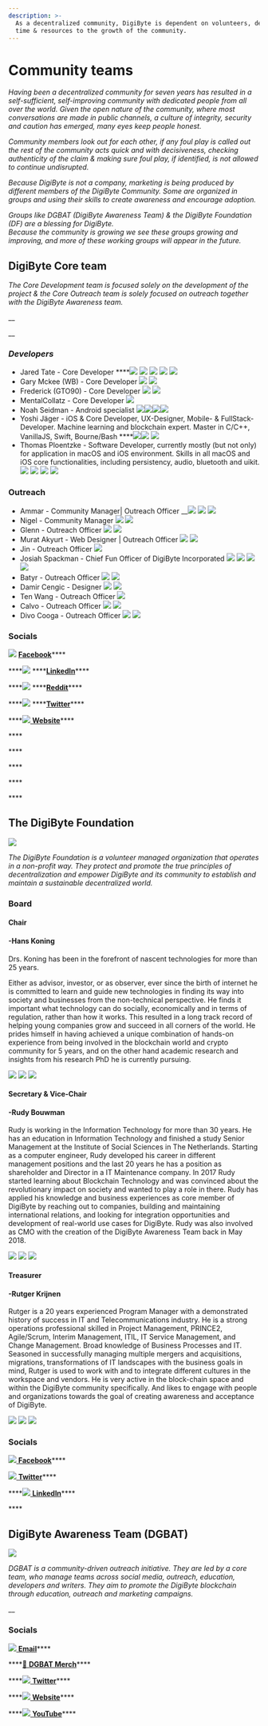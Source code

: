 ```yaml
---
description: >-
  As a decentralized community, DigiByte is dependent on volunteers, dedicating
  time & resources to the growth of the community.
---
```


# Community teams



_Having been a decentralized community for seven years has resulted in a self-sufficient, self-improving community with dedicated people from all over the world. Given the open nature of the community, where most conversations are made in public channels, a culture of integrity, security and caution has emerged, many eyes keep people honest._

_Community members look out for each other, if any foul play is called out the rest of the community acts quick and with decisiveness, checking authenticity of the claim & making sure foul play, if identified, is not allowed to continue undisrupted._

_Because DigiByte is not a company, marketing is being produced by different members of the DigiByte Community. Some are organized in groups and using their skills to create awareness and encourage adoption._ 

_Groups like DGBAT \(DigiByte Awareness Team\) & the DigiByte Foundation \(DF\) are a blessing for DigiByte.  
Because the community is growing we see these groups growing and improving, and more of these working groups will appear in the future._



## DigiByte Core team

_The Core Development team is focused solely on the development of the project & the Core Outreach team is solely focused on outreach together with the DigiByte Awareness team._

\_\_

\_\_

### _Developers_

* Jared Tate - Core Developer ****[![](../.gitbook/assets/twitter.png)](https://twitter.com/jaredctate) [![](../.gitbook/assets/telegram.png)](https://t.me/JaredTate) [![](../.gitbook/assets/linkedin.png)](https://www.linkedin.com/in/jaredctate) [![](../.gitbook/assets/email.png)](mailto:jared@digibyte.io) [![](../.gitbook/assets/github-120.png)](https://github.com/digibyte)  
* Gary Mckee \(WB\) - Core Developer [![](../.gitbook/assets/twitter.png)](https://twitter.com/DigibyteEso) [![](../.gitbook/assets/telegram.png)](https://t.me/Esoteric1zm)  
* Frederick \(GTO90\) - Core Developer [![](../.gitbook/assets/telegram.png)](https://t.me/GTO90) [![](../.gitbook/assets/github-120.png)](https://github.com/gto90)  
* MentalCollatz - Core Developer [![](../.gitbook/assets/github-120.png)](https://github.com/MentalCollatz)  
* Noah Seidman - Android specialist [![](../.gitbook/assets/twitter.png)](https://twitter.com/noahseidman)[![](../.gitbook/assets/telegram.png)](https://t.me/NoahSeidman)[![](../.gitbook/assets/email.png)](mailto:noah@digibyte.io)[![](../.gitbook/assets/github-120.png)](https://github.com/nseidm1)  
* Yoshi Jäger - iOS & Core Developer, UX-Designer, Mobile- & FullStack-Developer. Machine learning and blockchain expert. Master in C/C++, VanillaJS, Swift, Bourne/Bash ****[![](../.gitbook/assets/twitter.png)](https://twitter.com/YoshiJaeger)[![](../.gitbook/assets/telegram.png)](https://t.me/YoshiJaeger) [![](../.gitbook/assets/github-120.png)](https://github.com/SmartArray)  
* Thomas Ploentzke - Software Developer, currently mostly \(but not only\) for application in macOS and iOS environment. Skills in all macOS and iOS core functionalities, including persistency, audio, bluetooth and uikit. [![](../.gitbook/assets/twitter.png)](https://twitter.com/ploenne) [![](../.gitbook/assets/telegram.png)](https://t.me/ploenne) [![](../.gitbook/assets/linkedin.png)](https://www.linkedin.com/in/thomas-ploentzke-4205b465) [![](../.gitbook/assets/github-120.png)](https://github.com/ploenne) 





### Outreach

* Ammar - Community Manager\| Outreach Officer __[![](../.gitbook/assets/twitter.png)](https://twitter.com/dgb_ycagel) [![](../.gitbook/assets/telegram.png)](https://t.me/ycagel) [![](../.gitbook/assets/email.png)](mailto:ammar@digibyte.io)  
* Nigel - Community Manager [![](../.gitbook/assets/twitter.png)](https://twitter.com/NigelDigiByte) [![](../.gitbook/assets/telegram.png)](https://t.me/TheUnamatrix)  
* Glenn - Outreach Officer [![](../.gitbook/assets/telegram.png)](https://t.me/glenngie) [![](../.gitbook/assets/email.png)](mailto:glenn@digibyte.io)  
* Murat Akyurt - Web Designer \| Outreach Officer [![](../.gitbook/assets/twitter.png)](https://twitter.com/muakyurt) [![](../.gitbook/assets/telegram.png)](https://t.me/makyurt)  
* Jin - Outreach Officer [![](../.gitbook/assets/email.png)](mailto:jim@digibyte.io)  
* Josiah Spackman - Chief Fun Officer of DigiByte Incorporated [![](../.gitbook/assets/twitter.png)](https://twitter.com/dgb_chilling) [![](../.gitbook/assets/telegram.png)](https://t.me/Chilling_Silence) [![](../.gitbook/assets/email.png)](mailto:josiah@digibyte.io) [![](../.gitbook/assets/github-120.png)](https://github.com/ChillingSilence)  
* Batyr - Outreach Officer [![](../.gitbook/assets/twitter.png)](https://twitter.com/batyr_hajy) [![](../.gitbook/assets/telegram.png)](https://t.me/dgb_tm)  
* Damir Cengic - Designer [![](../.gitbook/assets/twitter.png)](https://twitter.com/cengic_damir) [![](../.gitbook/assets/telegram.png)](https://t.me/DamirCengic)  
* Ten Wang - Outreach Officer [![](../.gitbook/assets/telegram.png)](https://t.me/tengwang)  
* Calvo - Outreach Officer [![](../.gitbook/assets/twitter.png)](https://twitter.com/Calvo517) [![](../.gitbook/assets/telegram.png)](https://t.me/CaLvo517)  
* Divo Cooga - Outreach Officer [![](../.gitbook/assets/twitter.png)](https://twitter.com/dvoriano) [![](../.gitbook/assets/telegram.png)](https://t.me/IamVet) 





### Socials

![](../.gitbook/assets/facebook.png) [**Facebook**](https://www.facebook.com/digibytecoin/)\*\*\*\*

\*\*\*\*![](../.gitbook/assets/linkedin.png) ****[**LinkedIn**](https://www.linkedin.com/company/4873314/)\*\*\*\*

\*\*\*\*![](../.gitbook/assets/reddit.png) ****[**Reddit**](https://www.reddit.com/r/Digibyte/)\*\*\*\*

\*\*\*\*![](../.gitbook/assets/twitter.png) ****[**Twitter**](https://twitter.com/DigiByteCoin)\*\*\*\*

\*\*\*\*[![](../.gitbook/assets/dgb-symbol.png) **Website**](https://DigiByte.io)\*\*\*\*

\*\*\*\*

\*\*\*\*

\*\*\*\*

\*\*\*\*

\*\*\*\*

## The DigiByte Foundation

![](../.gitbook/assets/dgbfoundation.png)

_The DigiByte Foundation is a volunteer managed organization that operates in a non-profit way. They protect and promote the true principles of decentralization and empower DigiByte and its community to establish and maintain a sustainable decentralized world._

### Board



#### Chair

#### -Hans Koning <a id="foundation-hans-koning"></a>

Drs. Koning has been in the forefront of nascent technologies for more than 25 years.

Either as advisor, investor, or as observer, ever since the birth of internet he is committed to learn and guide new technologies in finding its way into society and businesses from the non-technical perspective. He finds it important what technology can do socially, economically and in terms of regulation, rather than how it works. This resulted in a long track record of helping young companies grow and succeed in all corners of the world. He prides himself in having achieved a unique combination of hands-on experience from being involved in the blockchain world and crypto community for 5 years, and on the other hand academic research and insights from his research PhD he is currently pursuing.

[![](../.gitbook/assets/linkedin.png)](https://www.linkedin.com/in/hanskoningttim/) [![](../.gitbook/assets/twitter.png)](https://www.twitter.com/hanskoning) [![](../.gitbook/assets/email.png)](mailto:hanskoning@digibytefoundation.io) 



#### Secretary & Vice-Chair

#### -Rudy Bouwman <a id="foundation-rudy-bouwman"></a>

Rudy is working in the Information Technology for more than 30 years. He has an education in Information Technology and finished a study Senior Management at the Institute of Social Sciences in The Netherlands. Starting as a computer engineer, Rudy developed his career in different management positions and the last 20 years he has a position as shareholder and Director in a IT Maintenance company. In 2017 Rudy started learning about Blockchain Technology and was convinced about the revolutionary impact on society and wanted to play a role in there. Rudy has applied his knowledge and business experiences as core member of DigiByte by reaching out to companies, building and maintaining international relations, and looking for integration opportunities and development of real-world use cases for DigiByte. Rudy was also involved as CMO with the creation of the DigiByte Awareness Team back in May 2018.

[![](../.gitbook/assets/linkedin.png)](https://www.linkedin.com/in/rudybouwman/) [![](../.gitbook/assets/twitter.png)](https://www.twitter.com/RudyBouwman) [![](../.gitbook/assets/email.png)](mailto:rudybouwman@digibytefoundation.io) 



#### Treasurer

#### -Rutger Krijnen <a id="foundation-rutger-krijnen"></a>

Rutger is a 20 years experienced Program Manager with a demonstrated history of success in IT and Telecommunications industry. He is a strong operations professional skilled in Project Management, PRINCE2, Agile/Scrum, Interim Management, ITIL, IT Service Management, and Change Management. Broad knowledge of Business Processes and IT. Seasoned in successfully managing multiple mergers and acquisitions, migrations, transformations of IT landscapes with the business goals in mind, Rutger is used to work with and to integrate different cultures in the workspace and vendors. He is very active in the block-chain space and within the DigiByte community specifically. And likes to engage with people and organizations towards the goal of creating awareness and acceptance of DigiByte.

[![](../.gitbook/assets/linkedin.png)](https://www.linkedin.com/in/rutger-krijnen-a503895/) [![](../.gitbook/assets/twitter.png)](https://www.twitter.com/justgoodstuff11) [![](../.gitbook/assets/email.png)](mailto:rutgerkrijnen@digibytefoundation.io) 





### Socials

[![](../.gitbook/assets/facebook.png) **Facebook**](https://www.facebook.com/digibytecoin/)\*\*\*\*

[![](../.gitbook/assets/twitter.png) **Twitter**](https://twitter.com/dgb_foundation)\*\*\*\*

\*\*\*\*[![](../.gitbook/assets/linkedin.png) **LinkedIn**](https://www.linkedin.com/in/digibytefoundation/)\*\*\*\*

\*\*\*\*









## Digi**B**yte Awareness Team \(DGBAT\)

![](../.gitbook/assets/dgbat.png)

_DGBAT is a community-driven outreach initiative. They are led by a core team, who manage teams across social media, outreach, education, developers and writers. They aim to promote the DigiByte blockchain through education, outreach and marketing campaigns._

 __

### Socials

[![](../.gitbook/assets/email.png) **Email**](mailto:info@dgbat.org)\*\*\*\*

\*\*\*\*[🛒 **DGBAT Merch**](https://www.cryptobantam.com/vendor/dgbat/)\*\*\*\*

\*\*\*\*[![](../.gitbook/assets/twitter.png) **Twitter**](https://twitter.com/DGBAT_Official)\*\*\*\*

\*\*\*\*[![](../.gitbook/assets/dgbat.png) **Website**](https://dgbat.org)\*\*\*\*

\*\*\*\*[![](../.gitbook/assets/youtube.png) **YouTube**](https://www.youtube.com/channel/UCwNYXK1m7mNzu7UFP2BjYyA)\*\*\*\*



